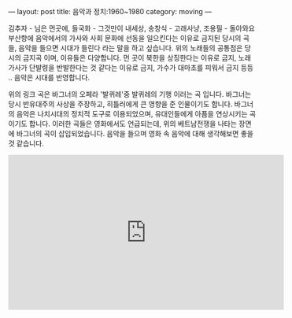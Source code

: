 —
layout: post
title: 음악과 정치:1960~1980
category: moving
—

김추자 - 님은 먼곳에, 들국화 - 그것만이 내세상, 송창식 - 고래사냥, 조용필 - 돌아와요 부산항에
음악에서의 가사와 사회 문화에 선동을 일으킨다는 이유로 금지된 당시의 곡들, 음악을 들으면 시대가 들린다 라는 말을 하고 싶습니다. 위의 노래들의 공통점은 당시의 금지곡 이며, 이유들은 다양합니다. 먼 곳이 북한을 상징한다는 이유로 금지, 노래 가사가 단발령을 반발한다는 것 같다는 이유로 금지, 가수가 대마초를 피워서 금지 등등 .. 음악은 시대를 반영합니다.

위의 링크 곡은 바그너의 오페라 '발퀴레'중 발퀴레의 기행 이러는 곡 입니다. 바그너는 당시 반유대주의 사상을 주장하고, 히틀러에게 큰 영향을 준 인물이기도 합니다. 바그너의 음악은 나치시대의 정치적 도구로 이용되었으며, 유대인들에게 아픔을 연상시키는 곡이기도 합니다.
이러한 곡들은 영화에서도 언급되는데, 위의 베트남전쟁을 나타는 장면에 바그너의 곡이 삽입되었습니다.
음악을 들으며 영화 속 음악에 대해 생각해보면 좋을 것 같습니다.

<iframe width="560" height="315" src="https://www.youtube.com/embed/nZ_zNUmr8fM" title="YouTube video player" frameborder="0" allow="accelerometer; autoplay; clipboard-write; encrypted-media; gyroscope; picture-in-picture" allowfullscreen></iframe>
